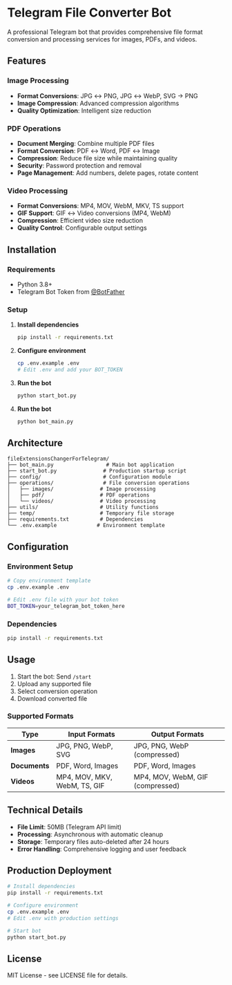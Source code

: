 # Telegram File Converter Bot

A professional Telegram bot that provides comprehensive file format conversion and processing services for images, PDFs, and videos.

## Features

### Image Processing
- **Format Conversions**: JPG ↔ PNG, JPG ↔ WebP, SVG → PNG
- **Image Compression**: Advanced compression algorithms
- **Quality Optimization**: Intelligent size reduction

### PDF Operations
- **Document Merging**: Combine multiple PDF files
- **Format Conversion**: PDF ↔ Word, PDF ↔ Image
- **Compression**: Reduce file size while maintaining quality
- **Security**: Password protection and removal
- **Page Management**: Add numbers, delete pages, rotate content

### Video Processing
- **Format Conversions**: MP4, MOV, WebM, MKV, TS support
- **GIF Support**: GIF ↔ Video conversions (MP4, WebM)
- **Compression**: Efficient video size reduction
- **Quality Control**: Configurable output settings

## Installation

### Requirements
- Python 3.8+
- Telegram Bot Token from [@BotFather](https://t.me/botfather)

### Setup

1. **Install dependencies**
   ```bash
   pip install -r requirements.txt
   ```

2. **Configure environment**
   ```bash
   cp .env.example .env
   # Edit .env and add your BOT_TOKEN
   ```

3. **Run the bot**
   ```bash
   python start_bot.py
   ```

4. **Run the bot**
   ```bash
   python bot_main.py
## Architecture

```
fileExtensionsChangerForTelegram/
├── bot_main.py                 # Main bot application
├── start_bot.py               # Production startup script
├── config/                    # Configuration module
├── operations/                # File conversion operations
│   ├── images/               # Image processing
│   ├── pdf/                  # PDF operations
│   └── videos/               # Video processing
├── utils/                    # Utility functions
├── temp/                     # Temporary file storage
├── requirements.txt          # Dependencies
└── .env.example             # Environment template
```

## Configuration

### Environment Setup
```bash
# Copy environment template
cp .env.example .env

# Edit .env file with your bot token
BOT_TOKEN=your_telegram_bot_token_here
```

### Dependencies
```bash
pip install -r requirements.txt
```

## Usage

1. Start the bot: Send `/start`
2. Upload any supported file
3. Select conversion operation
4. Download converted file

### Supported Formats

| Type | Input Formats | Output Formats |
|------|---------------|----------------|
| **Images** | JPG, PNG, WebP, SVG | JPG, PNG, WebP (compressed) |
| **Documents** | PDF, Word, Images | PDF, Word, Images |
| **Videos** | MP4, MOV, MKV, WebM, TS, GIF | MP4, MOV, WebM, GIF (compressed) |

## Technical Details

- **File Limit**: 50MB (Telegram API limit)
- **Processing**: Asynchronous with automatic cleanup
- **Storage**: Temporary files auto-deleted after 24 hours
- **Error Handling**: Comprehensive logging and user feedback

## Production Deployment

```bash
# Install dependencies
pip install -r requirements.txt

# Configure environment
cp .env.example .env
# Edit .env with production settings

# Start bot
python start_bot.py
```

## License

MIT License - see LICENSE file for details.